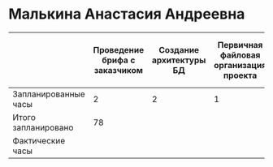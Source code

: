 # Малькина Анастасия Андреевна



|                      | Проведение брифа с заказчиком | Создание архитектуры БД | Первичная файловая организация проекта | Реализация авторизации и аутентификации | Реализация взаимодействия с базой данных | Внедрение видеоплатформы | Разработка маркетинговой стратегии продвижения | Разработка системы комментариев к материалам | Разработка системы подбора курсов | Разработка системы контроля прохождения курса | Разработка базовой административной части ИС | Разработка системы модерирования контента | Разработка мобильной версии | Наполнение контентом от заказчика | Тестирование цифрового-продукта |
| -------------------- | ----------------------------- | ----------------------- | -------------------------------------- | --------------------------------------- | ---------------------------------------- | ------------------------ | ---------------------------------------------- | -------------------------------------------- | --------------------------------- | --------------------------------------------- | -------------------------------------------- | ----------------------------------------- | --------------------------- | --------------------------------- | ------------------------------- |
| Запланированные часы | 2                             | 2                       | 1                                      | 3                                       | 6                                        | 4                        | 3                                              | 9                                            | 9                                 | 9                                             | 9                                            | 9                                         | 6                           | 2                                 | 4                               |
| Итого запланировано  | 78 |
| Фактические часы     |